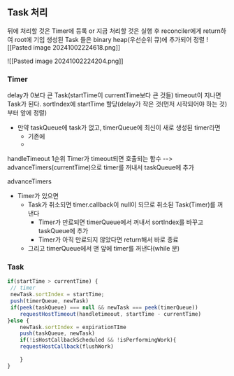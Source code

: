 
## Task 처리
뒤에 처리할 것은 Timer에 등록 or 지금 처리할 것은 실행 후 reconciler에게 return하여 root에 기입
생성된 Task 들은 binary heap(우선순위 큐)에 추가되어  정렬
![[Pasted image 20241002224618.png]]

![[Pasted image 20241002224204.png]]


### Timer
delay가 0보다 큰 Task(startTime이 currentTime보다 큰 것들)
timeout이 지나면 Task가 된다.
sortIndex에 startTime 할당(delay가 작은 것(먼저 시작되어야 하는 것)부터 앞에 정렬)
- 만약 taskQueue에 task가 없고, timerQueue에 최신이 새로 생성된 timer라면
	- 기존에 
	- 
handleTimeout
1순위 Timer가 timeout되면 호출되는 함수
--> advanceTimers(currentTime)으로 timer를 꺼내서 taskQueue에 추가

advanceTimers
- Timer가 있으면
	- Task가 취소되면 timer.callback이 null이 되므로 취소된 Task(Timer)를 꺼낸다
		- Timer가 만료되면 timerQueue에서 꺼내서 sortIndex를 바꾸고 taskQueue에 추가
		- Timer가 아직 만료되지 않았다면 return해서 바로 종료
	- 그리고 timerQueue에서 맨 앞에 timer를 꺼낸다(while 문)

### Task


```js
if(startTime > currentTime) {
 // timer
 newTask.sortIndex = startTime;
 push(timerQueue, newTask)
 if(peek(taskQueue) === null && newTask === peek(timerQueue))
 	requestHostTimeout(handletimeout, startTime - currentTime)
}else {
	newTask.sortIndex = expirationTIme
	push(taskQueue, newTask)
	if(!isHostCallbackScheduled && !isPerformingWork){
	requestHostCallback(flushWork)
	
	}
}
```